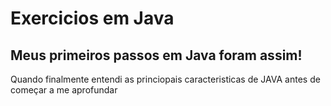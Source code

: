 # Exercicios em Java

## Meus primeiros passos em Java foram assim!

Quando finalmente entendi as princiopais caracteristicas de JAVA antes de começar a me aprofundar
